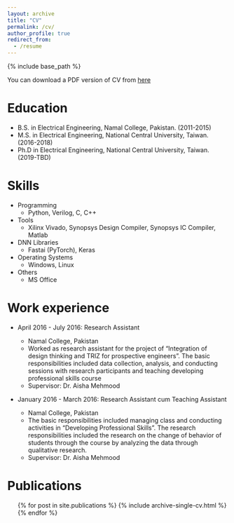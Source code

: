 ```yaml
---
layout: archive
title: "CV"
permalink: /cv/
author_profile: true
redirect_from:
  - /resume
---
```


{% include base_path %}

You can download a PDF version of CV from [here](/files/cv.pdf) 

Education
======
* B.S. in Electrical Engineering, Namal College, Pakistan. (2011-2015)
* M.S. in Electrical Engineering, National Central University, Taiwan. (2016-2018) 
* Ph.D in Electrical Engineering, National Central University, Taiwan. (2019-TBD)

Skills
======

* Programming
  * Python, Verilog, C, C++ 
* Tools
  * Xilinx Vivado, Synopsys Design Compiler, Synopsys IC Compiler, Matlab
* DNN Libraries
  * Fastai (PyTorch), Keras
* Operating Systems
  * Windows, Linux
* Others
  * MS Office

Work experience
======
* April 2016 - July 2016: Research Assistant
  * Namal College, Pakistan
  * Worked as research assistant for the project of “Integration of design thinking and TRIZ for prospective engineers”. The basic responsibilities included data collection, analysis, and conducting sessions with research participants and teaching developing professional skills course
  * Supervisor: Dr. Aisha Mehmood 

* January 2016 - March 2016: Research Assistant cum Teaching Assistant
  * Namal College, Pakistan
  * The basic responsibilities included managing class and conducting activities in “Developing Professional Skills”. The research responsibilities included the research on the change of behavior of students through the course by analyzing the data through qualitative research.
  * Supervisor: Dr. Aisha Mehmood
  
Publications
======
  <ul>{% for post in site.publications %}
    {% include archive-single-cv.html %}
  {% endfor %}</ul>
